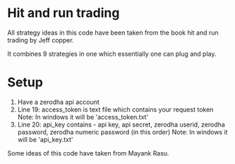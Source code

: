 # Hit and run trading
All strategy ideas in this code have been taken from the book hit and run trading by Jeff copper.

It combines 9 strategies in one which essentially one can plug and play.

# Setup
1) Have a zerodha api account
2) Line 19: access_token is text file which contains your request token
Note: In windows it will be 'access_token.txt'
3) Line 20: api_key contains - api key, api secret, zerodha userid, zerodha password, zerodha numeric password (in this order)
Note: In windows it will be 'api_key.txt'
            
Some ideas of this code have taken from Mayank Rasu.
